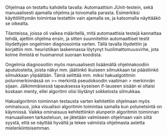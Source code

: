 Ohjelmaa on testattu kahdella tavalla: Automaattisin JUnit-testein, 
sekä manuaalisesti ajamalla ohjelma ja toivomalla parasta. Esimerkiksi 
käyttöliittymän toimintaa testattiin vain ajamalla se, ja katsomalla 
näyttääkö se oikealta.

Tilanteissa, joissa oli vaikea määritellä, mitä automaattisia testejä
kannattaa tehdä, ajettiin ohjelma ensin, ja sitten suunniteltiin
automaattiset testit löydettyjen ongelmien diagnosointia varten. Tällä
tavalla löydettiin ja korjattiin mm. heuristiikan laskennassa löytynyt 
huolimattomuusvirhe, jota kolme ihmistä ei huomannut suoraan koodista.

Ongelmia diagnosoitiin myös manuaalisesti lisäämällä ohjelmakoodiin
aputulosteita, joista näkyi mm. jäätiinkö ikuiseen silmukkaan tai 
päästiinkö silmukkaan ylipäätään. Tämä selittää mm. miksi hakualgotitmin
polunmerkinnässä on >= merkintä pseudokoodin vaatiman > merkinnän sijaan.
Jälkimmäisessä tapauksessa kyseisen if-lauseen sisään ei oltaisi koskaan
menty, ellei algoritmi olisi löytänyt sokkelosta silmukkaa.

Hakualgoritmin toiminnan testausta varten kehitettiin ohjelmaan myös 
ominaisuus, joka visualisoi algoritmin toimintaa samalla kun polunetsintä
on käynnissä. Vaikka ominaisuus kehitettiinkin alunperin algoritmin 
toiminnan manuaaliseen tarkasteluun, se jätetään valmiiseen ohjelmaan
vain siitä syystä, että se näyttää hyvältä ja tekee valmiista ohjelmasta
astetta mielenkiintoisemman.
